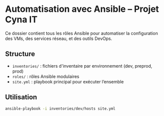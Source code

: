 # Automatisation avec Ansible – Projet Cyna IT

Ce dossier contient tous les rôles Ansible pour automatiser la configuration des VMs, des services réseau, et des outils DevOps.

## Structure

- `inventories/` : fichiers d'inventaire par environnement (dev, preprod, prod)
- `roles/` : rôles Ansible modulaires
- `site.yml` : playbook principal pour exécuter l’ensemble

## Utilisation

```bash
ansible-playbook -i inventories/dev/hosts site.yml
